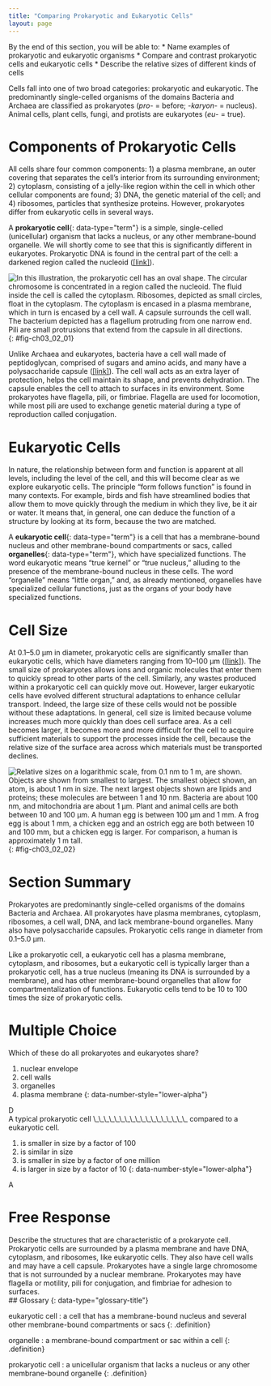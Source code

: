```yaml
---
title: "Comparing Prokaryotic and Eukaryotic Cells"
layout: page
---
```



<div data-type="abstract" markdown="1">
By the end of this section, you will be able to:
* Name examples of prokaryotic and eukaryotic organisms
* Compare and contrast prokaryotic cells and eukaryotic cells
* Describe the relative sizes of different kinds of cells

</div>

Cells fall into one of two broad categories: prokaryotic and eukaryotic. The predominantly single-celled organisms of the domains Bacteria and Archaea are classified as prokaryotes (*pro*- = before; -*karyon*- = nucleus). Animal cells, plant cells, fungi, and protists are eukaryotes (*eu*- = true).

# Components of Prokaryotic Cells

All cells share four common components: 1) a plasma membrane, an outer covering that separates the cell’s interior from its surrounding environment; 2) cytoplasm, consisting of a jelly-like region within the cell in which other cellular components are found; 3) DNA, the genetic material of the cell; and 4) ribosomes, particles that synthesize proteins. However, prokaryotes differ from eukaryotic cells in several ways.

A **prokaryotic cell**{: data-type="term"} is a simple, single-celled (unicellular) organism that lacks a nucleus, or any other membrane-bound organelle. We will shortly come to see that this is significantly different in eukaryotes. Prokaryotic DNA is found in the central part of the cell: a darkened region called the nucleoid ([\[link\]](#fig-ch03_02_01)).

 ![In this illustration, the prokaryotic cell has an oval shape. The circular chromosome is concentrated in a region called the nucleoid. The fluid inside the cell is called the cytoplasm. Ribosomes, depicted as small circles, float in the cytoplasm. The cytoplasm is encased in a plasma membrane, which in turn is encased by a cell wall. A capsule surrounds the cell wall. The bacterium depicted has a flagellum protruding from one narrow end. Pili are small protrusions that extend from the capsule in all directions.](../resources/Figure_03_02_01.jpg "This figure shows the generalized structure of a prokaryotic cell."){: #fig-ch03_02_01}

Unlike Archaea and eukaryotes, bacteria have a cell wall made of peptidoglycan, comprised of sugars and amino acids, and many have a polysaccharide capsule ([\[link\]](#fig-ch03_02_01)). The cell wall acts as an extra layer of protection, helps the cell maintain its shape, and prevents dehydration. The capsule enables the cell to attach to surfaces in its environment. Some prokaryotes have flagella, pili, or fimbriae. Flagella are used for locomotion, while most pili are used to exchange genetic material during a type of reproduction called conjugation.

# Eukaryotic Cells

In nature, the relationship between form and function is apparent at all levels, including the level of the cell, and this will become clear as we explore eukaryotic cells. The principle “form follows function” is found in many contexts. For example, birds and fish have streamlined bodies that allow them to move quickly through the medium in which they live, be it air or water. It means that, in general, one can deduce the function of a structure by looking at its form, because the two are matched.

A **eukaryotic cell**{: data-type="term"} is a cell that has a membrane-bound nucleus and other membrane-bound compartments or sacs, called **organelles**{: data-type="term"}, which have specialized functions. The word eukaryotic means “true kernel” or “true nucleus,” alluding to the presence of the membrane-bound nucleus in these cells. The word “organelle” means “little organ,” and, as already mentioned, organelles have specialized cellular functions, just as the organs of your body have specialized functions.

# Cell Size

At 0.1–5.0 µm in diameter, prokaryotic cells are significantly smaller than eukaryotic cells, which have diameters ranging from 10–100 µm ([\[link\]](#fig-ch03_02_02)). The small size of prokaryotes allows ions and organic molecules that enter them to quickly spread to other parts of the cell. Similarly, any wastes produced within a prokaryotic cell can quickly move out. However, larger eukaryotic cells have evolved different structural adaptations to enhance cellular transport. Indeed, the large size of these cells would not be possible without these adaptations. In general, cell size is limited because volume increases much more quickly than does cell surface area. As a cell becomes larger, it becomes more and more difficult for the cell to acquire sufficient materials to support the processes inside the cell, because the relative size of the surface area across which materials must be transported declines.

![Relative sizes on a logarithmic scale, from 0.1 nm to 1 m, are shown. Objects are shown from smallest to largest. The smallest object shown, an atom, is about 1 nm in size. The next largest objects shown are lipids and proteins; these molecules are between 1 and 10 nm. Bacteria are about 100 nm, and mitochondria are about 1 &#xB5;m. Plant and animal cells are both between 10 and 100 &#xB5;m. A human egg is between 100 &#xB5;m and 1 mm. A frog egg is about 1 mm, a chicken egg and an ostrich egg are both between 10 and 100 mm, but a chicken egg is larger. For comparison, a human is approximately 1 m tall.](../resources/Figure_03_02_02.jpg "This figure shows the relative sizes of different kinds of cells and cellular components. An adult human is shown for comparison."){: #fig-ch03_02_02}

# Section Summary

Prokaryotes are predominantly single-celled organisms of the domains Bacteria and Archaea. All prokaryotes have plasma membranes, cytoplasm, ribosomes, a cell wall, DNA, and lack membrane-bound organelles. Many also have polysaccharide capsules. Prokaryotic cells range in diameter from 0.1–5.0 µm.

Like a prokaryotic cell, a eukaryotic cell has a plasma membrane, cytoplasm, and ribosomes, but a eukaryotic cell is typically larger than a prokaryotic cell, has a true nucleus (meaning its DNA is surrounded by a membrane), and has other membrane-bound organelles that allow for compartmentalization of functions. Eukaryotic cells tend to be 10 to 100 times the size of prokaryotic cells.

# Multiple Choice

<div data-type="exercise" class="exercise">
<div data-type="problem" class="problem" markdown="1">
Which of these do all prokaryotes and eukaryotes share?

1.  nuclear envelope
2.  cell walls
3.  organelles
4.  plasma membrane
{: data-number-style="lower-alpha"}

</div>
<div data-type="solution" class="solution" markdown="1">
D

</div>
</div>

<div data-type="exercise" class="exercise">
<div data-type="problem" class="problem" markdown="1">
A typical prokaryotic cell \_\_\_\_\_\_\_\_\_\_\_\_\_\_\_\_\_\_ compared to a eukaryotic cell.

1.  is smaller in size by a factor of 100
2.  is similar in size
3.  is smaller in size by a factor of one million
4.  is larger in size by a factor of 10
{: data-number-style="lower-alpha"}

</div>
<div data-type="solution" class="solution" markdown="1">
A

</div>
</div>

# Free Response

<div data-type="exercise" class="exercise">
<div data-type="problem" class="problem" markdown="1">
Describe the structures that are characteristic of a prokaryote cell.

</div>
<div data-type="solution" class="solution" markdown="1">
Prokaryotic cells are surrounded by a plasma membrane and have DNA, cytoplasm, and ribosomes, like eukaryotic cells. They also have cell walls and may have a cell capsule. Prokaryotes have a single large chromosome that is not surrounded by a nuclear membrane. Prokaryotes may have flagella or motility, pili for conjugation, and fimbriae for adhesion to surfaces.

</div>
</div>

<div data-type="glossary" markdown="1">
## Glossary
{: data-type="glossary-title"}

eukaryotic cell
: a cell that has a membrane-bound nucleus and several other membrane-bound compartments or sacs
{: .definition}

organelle
: a membrane-bound compartment or sac within a cell
{: .definition}

prokaryotic cell
: a unicellular organism that lacks a nucleus or any other membrane-bound organelle
{: .definition}

</div>

